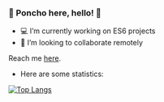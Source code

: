 ### 🎾 Poncho here, hello! 🍊

- 💻 I’m currently working on ES6 projects
- 🌇 I’m looking to collaborate remotely

Reach me [here](https://alfonso-dev.com/contact/).

- Here are some statistics:

[![Top Langs](https://github-readme-stats.vercel.app/api/top-langs/?username=Poncho-Jim&layout=compact&hide=php,visualbasic&theme=radical)](https://github.com/anuraghazra/github-readme-stats)
